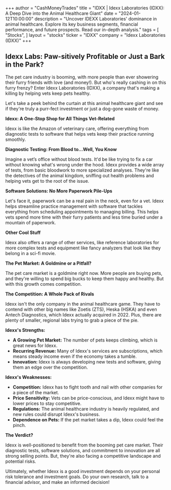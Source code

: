 +++
author = "CashMoneyTrades"
title = "IDXX |  Idexx Laboratories (IDXX): A Deep Dive into the Animal Healthcare Giant"
date = "2024-01-12T10:00:00"
description = "Uncover IDEXX Laboratories' dominance in animal healthcare. Explore its key business segments, financial performance, and future prospects. Read our in-depth analysis."
tags = [
"Stocks",
]
layout = "stocks"
ticker = "IDXX"
company = "Idexx Laboratories (IDXX)"
+++
        


##  Idexx Labs: Paw-sitively Profitable or Just a Bark in the Park?

The pet care industry is booming, with more people than ever showering their furry friends with love (and money!). But who's really cashing in on this furry frenzy?  Enter Idexx Laboratories (IDXX), a company that's making a killing by helping vets keep pets healthy.  

Let's take a peek behind the curtain at this animal healthcare giant and see if they're truly a purr-fect investment or just a dog-gone waste of money.

**Idexx: A One-Stop Shop for All Things Vet-Related**

Idexx is like the Amazon of veterinary care, offering everything from diagnostic tests to software that helps vets keep their practice running smoothly. 

**Diagnostic Testing: From Blood to...Well, You Know**

Imagine a vet’s office without blood tests.  It'd be like trying to fix a car without knowing what's wrong under the hood.  Idexx provides a wide array of tests, from basic bloodwork to more specialized analyses.  They're like the detectives of the animal kingdom, sniffing out health problems and helping vets get to the root of the issue. 

**Software Solutions: No More Paperwork Pile-Ups**

Let's face it, paperwork can be a real pain in the neck, even for a vet. Idexx helps streamline practice management with software that tackles everything from scheduling appointments to managing billing. This helps vets spend more time with their furry patients and less time buried under a mountain of paperwork.  

**Other Cool Stuff**

Idexx also offers a range of other services, like reference laboratories for more complex tests and equipment like fancy analyzers that look like they belong in a sci-fi movie. 

**The Pet Market: A Goldmine or a Pitfall?**

The pet care market is a goldmine right now.  More people are buying pets, and they're willing to spend big bucks to keep them happy and healthy.  But with this growth comes competition.  

**The Competition:  A Whole Pack of Rivals**

Idexx isn't the only company in the animal healthcare game.  They have to contend with other big names like Zoetis (ZTS), Heska (HSKA) and even Antech Diagnostics, which Idexx actually acquired in 2022.  Plus, there are plenty of smaller, regional labs trying to grab a piece of the pie. 

**Idexx's Strengths:**

* **A Growing Pet Market:** The number of pets keeps climbing, which is great news for Idexx.
* **Recurring Revenue:**  Many of Idexx's services are subscriptions, which means steady income even if the economy takes a tumble.
* **Innovation:** Idexx is always developing new tests and software, giving them an edge over the competition.

**Idexx's Weaknesses:**

* **Competition:** Idexx has to fight tooth and nail with other companies for a piece of the market.
* **Price Sensitivity:** Vets can be price-conscious, and Idexx might have to lower prices to stay competitive.
* **Regulations:**  The animal healthcare industry is heavily regulated, and new rules could disrupt Idexx's business.
* **Dependence on Pets:**  If the pet market takes a dip, Idexx could feel the pinch. 

**The Verdict?**

Idexx is well-positioned to benefit from the booming pet care market.  Their diagnostic tests, software solutions, and commitment to innovation are all strong selling points. But, they're also facing a competitive landscape and potential risks. 

Ultimately, whether Idexx is a good investment depends on your personal risk tolerance and investment goals.  Do your own research, talk to a financial advisor, and make an informed decision! 

        